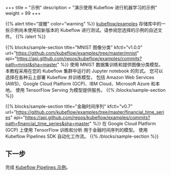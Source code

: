 +++
title = "示例"
description = "演示使用 Kubeflow 进行机器学习的示例"
weight = 99
+++

{{% alert title="提醒" color="warning" %}}
[kubeflow/examples](https://github.com/kubeflow/examples) 存储库中的一些示例尚未使用较新版本的 Kubeflow 进行测试。请参阅您选择的示例的自述文件。
{{% /alert %}}


{{% blocks/sample-section title="MNIST 图像分类"
  kfctl="v1.0.0"
  url="https://github.com/kubeflow/examples/tree/master/mnist"
  api="https://api.github.com/repos/kubeflow/examples/commits?path=mnist&sha=master" %}}
使用 MNIST 数据集训练和提供图像分类模型。
本教程采用在您的 Kubeflow 集群中运行的 Jupyter notebook 的形式。
您可以选择在各种云上部署 Kubeflow 并训练模型，
包括 Amazon Web Services (AWS)、Google Cloud Platform (GCP)、IBM Cloud、Microsoft Azure 和本地。
使用 TensorFlow Serving 为模型提供服务。
{{% /blocks/sample-section %}}

{{% blocks/sample-section title="金融时间序列"
  kfctl="v0.7"
  url="https://github.com/kubeflow/examples/tree/master/financial_time_series"
  api="https://api.github.com/repos/kubeflow/examples/commits?path=financial_time_series&sha=master" %}}
在 Google Cloud Platform (GCP) 上使用 TensorFlow 训练和分析
用于金融时间序列的模型。
使用 Kubeflow Pipelines SDK 自动化工作流。
{{% /blocks/sample-section %}}

## 下一步

完成
[Kubeflow Pipelines 示例](/docs/components/pipelines/tutorials/build-pipeline/)。
